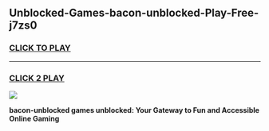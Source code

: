 
## Unblocked-Games-bacon-unblocked-Play-Free-j7zs0
<h3>
<a href="https://premium76.site?title=bacon-unblocked&ref=12A">CLICK TO PLAY</a></h3>
<hr>

<h3>
<a href="https://premium76.site?title=bacon-unblocked&ref=12A">CLICK 2 PLAY</a>
  
</h3>

<a href="https://premium76.site?title=bacon-unblocked&ref=12A"><img src="https://clearcache.store/games.png"></a>


**bacon-unblocked games unblocked: Your Gateway to Fun and Accessible Online Gaming**
